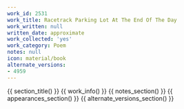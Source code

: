 ```yaml
---
work_id: 2531
work_title: Racetrack Parking Lot At The End Of The Day
work_written: null
written_date: approximate
work_collected: 'yes'
work_category: Poem
notes: null
icon: material/book
alternate_versions:
- 4959
---
```


{{ section_title() }}
{{ work_info() }}
{{ notes_section() }}
{{ appearances_section() }}
{{ alternate_versions_section() }}